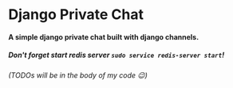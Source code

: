 # Django Private Chat

#### A simple django private chat built with django channels.

##### Don't forget start redis server `sudo service redis-server start`!

###### (TODOs will be in the body of my code 😉)
